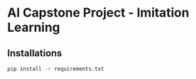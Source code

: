 # AI Capstone Project - Imitation Learning

## Installations

```bash
pip install -r requirements.txt
```
